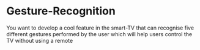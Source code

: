 # Gesture-Recognition
You want to develop a cool feature in the smart-TV that can recognise five different gestures performed by the user which will help users control the TV without using a remote
